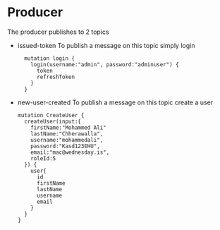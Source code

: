 # Producer


The producer publishes to 2 topics
- issued-token
  To publish a message on this topic simply login
  ```
    mutation login {
      login(username:"admin", password:"adminuser") {
        token
        refreshToken
      }
    }
  ```
- new-user-created
  To publish a message on this topic create a user
    ```
    mutation CreateUser {
      createUser(input:{
        firstName:"Mohammed Ali"
        lastName:"Chherawalla",
        username:"mohammedali",
        password:"Kasd123EHU",
        email:"mac@wednesday.is",
        roleId:5
      }) {
        user{
          id
          firstName
          lastName
          username
          email
        }
      }
    }
    ```

